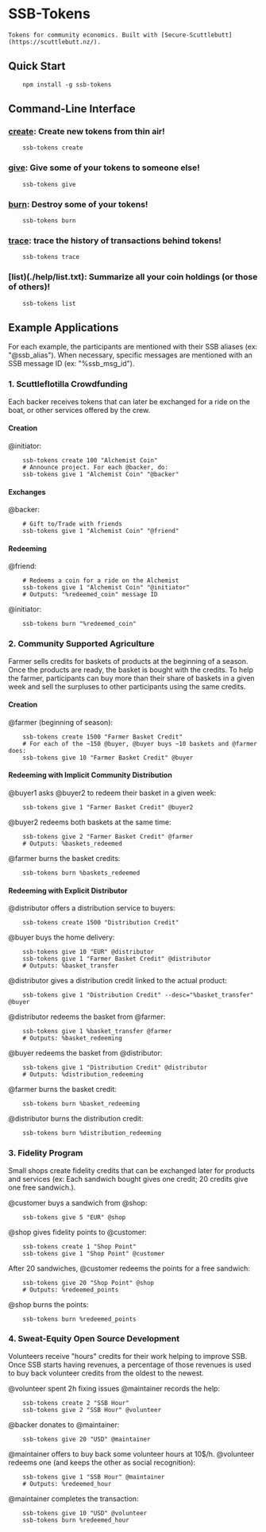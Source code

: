 # SSB-Tokens

````Tokens for community economics. Built with [Secure-Scuttlebutt](https://scuttlebutt.nz/).````

## Quick Start

````
    npm install -g ssb-tokens
````

## Command-Line Interface

### [create](./help/create.txt): Create new tokens from thin air!
````
    ssb-tokens create
````

### [give](./help/give.txt): Give some of your tokens to someone else!
````
    ssb-tokens give
````

### [burn](./help/burn.txt): Destroy some of your tokens!
````
    ssb-tokens burn
````

### [trace](./help/trace.txt): trace the history of transactions behind tokens!
````
    ssb-tokens trace
````

### [list)(./help/list.txt): Summarize all your coin holdings (or those of others)!
````
    ssb-tokens list
````

## Example Applications

For each example, the participants are 
mentioned with their SSB aliases (ex: "@ssb_alias"). When
necessary, specific messages are mentioned with an SSB message
ID (ex: "%ssb_msg_id").

### 1. Scuttleflotilla Crowdfunding 

Each backer receives tokens that can later be exchanged for a
ride on the boat, or other services offered by the crew.

#### Creation

@initiator:
````
    ssb-tokens create 100 "Alchemist Coin" 
    # Announce project. For each @backer, do:
    ssb-tokens give 1 "Alchemist Coin" "@backer"
````

#### Exchanges 

@backer:
````
    # Gift to/Trade with friends
    ssb-tokens give 1 "Alchemist Coin" "@friend"
````

#### Redeeming

@friend:
````
    # Redeems a coin for a ride on the Alchemist
    ssb-tokens give 1 "Alchemist Coin" "@initiator"
    # Outputs: "%redeemed_coin" message ID
````

@initiator:
````
    ssb-tokens burn "%redeemed_coin"
````

### 2. Community Supported Agriculture

Farmer sells credits for baskets of products at the beginning of a season. Once
the products are ready, the basket is bought with the credits. To help the
farmer, participants can buy more than their share of baskets in a given week
and sell the surpluses to other participants using the same credits.

#### Creation

@farmer (beginning of season):
````
    ssb-tokens create 1500 "Farmer Basket Credit"
    # For each of the ~150 @buyer, @buyer buys ~10 baskets and @farmer does:
    ssb-tokens give 10 "Farmer Basket Credit" @buyer
````

#### Redeeming with Implicit Community Distribution

@buyer1 asks @buyer2 to redeem their basket in a given week:
````
    ssb-tokens give 1 "Farmer Basket Credit" @buyer2 
````

@buyer2 redeems both baskets at the same time:
````
    ssb-tokens give 2 "Farmer Basket Credit" @farmer
    # Outputs: %baskets_redeemed
````

@farmer burns the basket credits:
````
    ssb-tokens burn %baskets_redeemed
````

#### Redeeming with Explicit Distributor 

@distributor offers a distribution service to buyers:
````
    ssb-tokens create 1500 "Distribution Credit"
````

@buyer buys the home delivery:
````
    ssb-tokens give 10 "EUR" @distributor 
    ssb-tokens give 1 "Farmer Basket Credit" @distributor
    # Outputs: %basket_transfer
````

@distributor gives a distribution credit linked to the actual product:
````
    ssb-tokens give 1 "Distribution Credit" --desc="%basket_transfer" @buyer
````

@distributor redeems the basket from @farmer:
````
    ssb-tokens give 1 %basket_transfer @farmer
    # Outputs: %basket_redeeming
````

@buyer redeems the basket from @distributor:
````
    ssb-tokens give 1 "Distribution Credit" @distributor
    # Outputs: %distribution_redeeming
````

@farmer burns the basket credit:
````
    ssb-tokens burn %basket_redeeming 
````

@distributor burns the distribution credit:
````
    ssb-tokens burn %distribution_redeeming 
````

### 3. Fidelity Program

Small shops create fidelity credits that can be exchanged later for products
and services (ex: Each sandwich bought gives one credit; 20 credits give one
free sandwich.).

@customer buys a sandwich from @shop:
````
    ssb-tokens give 5 "EUR" @shop
````

@shop gives fidelity points to @customer:
````
    ssb-tokens create 1 "Shop Point"
    ssb-tokens give 1 "Shop Point" @customer
````

After 20 sandwiches, @customer redeems the points for a free sandwich:
````
    ssb-tokens give 20 "Shop Point" @shop
    # Outputs: %redeemed_points
````

@shop burns the points:
````
    ssb-tokens burn %redeemed_points
````

### 4. Sweat-Equity Open Source Development

Volunteers receive "hours" credits for their work helping to improve SSB.
Once SSB starts having revenues, a percentage of those revenues is used
to buy back volunteer credits from the oldest to the newest.

@volunteer spent 2h fixing issues
@maintainer records the help:
````
    ssb-tokens create 2 "SSB Hour"
    ssb-tokens give 2 "SSB Hour" @volunteer
````

@backer donates to @maintainer:
````
    ssb-tokens give 20 "USD" @maintainer
````

@maintainer offers to buy back some volunteer hours at 10$/h.
@volunteer redeems one (and keeps the other as social recognition):
````
    ssb-tokens give 1 "SSB Hour" @maintainer
    # Outputs: %redeemed_hour
````
@maintainer completes the transaction:
````
    ssb-tokens give 10 "USD" @volunteer
    ssb-tokens burn %redeemed_hour
````

